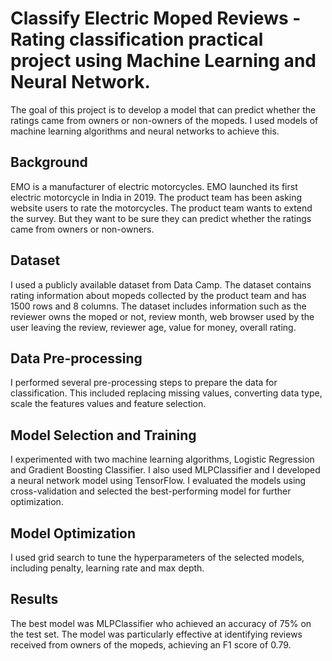 # Classify Electric Moped Reviews - Rating classification practical project using Machine Learning and Neural Network.

The goal of this project is to develop a model that can predict whether the ratings came from owners or non-owners of the mopeds.
I used models of machine learning algorithms and neural networks to achieve this.

## Background

EMO is a manufacturer of electric motorcycles. EMO launched its first electric motorcycle in India in 2019.
The product team has been asking website users to rate the motorcycles. 
The product team wants to extend the survey. But they want to be sure they can predict whether the ratings came from owners or non-owners.

## Dataset

I used a publicly available dataset from Data Camp.  The dataset contains rating information about mopeds collected by the product team and has 1500 rows and 8 columns.
The dataset includes information such as the reviewer owns the moped or not, review month, web browser used by the user leaving the review, reviewer age, 
value for money, overall rating.

## Data Pre-processing

I performed several pre-processing steps to prepare the data for classification. This included replacing missing values, converting data type,
scale the  features values and feature selection.

## Model Selection and Training

I experimented with two machine learning algorithms, Logistic Regression and Gradient Boosting Classifier. 
I also used MLPClassifier and I developed a neural network model using TensorFlow. 
I evaluated the models using cross-validation and selected the best-performing model for further optimization.

## Model Optimization

I used grid search to tune the hyperparameters of the selected models, including penalty, learning rate and max depth. 

## Results

The best model was MLPClassifier who achieved an accuracy of 75% on the test set. The model was particularly effective at identifying reviews received from
owners of the mopeds, achieving an F1 score of 0.79.
